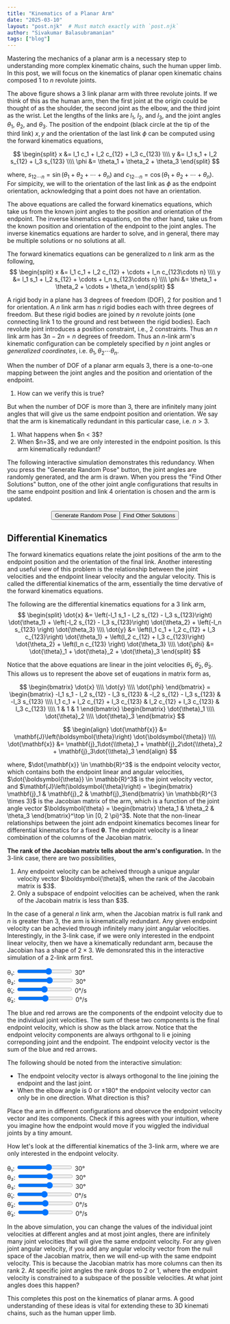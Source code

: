 ```yaml
---
title: "Kinematics of a Planar Arm"
date: "2025-03-10"
layout: "post.njk"  # Must match exactly with `post.njk`
author: "Sivakumar Balasubramanian"
tags: ["blog"]
---
```

<style>
  svg {
    display: block;
    margin: auto;
  }

  .button-container {
    display: flex;           /* Use flexbox for layout */
    justify-content: center; /* Center-align buttons horizontally */
    align-items: center;     /* Center-align buttons vertically (if needed) */
    margin-top: 20px;        /* Add some space above the buttons */
}
</style>

<script src="https://cdnjs.cloudflare.com/ajax/libs/mathjs/11.11.1/math.min.js"></script>

<script>
    // Some utility functions
    function mapPositionsToCoordinates(positions, origin) {
        return positions.map(pos => [origin.x + pos[0],
                                     origin.y - pos[1]]);
    }

    function degreesToRadians(degreesArray) {
        return degreesArray.map(deg => deg * Math.PI / 180);
    }
    
    function radiansToDegrees(radiansArray) {
        return radiansArray.map(rad => rad * 180 / Math.PI);
    }

    function cummulativeSum(array) {
        return array.reduce((acc, curr) => {
            acc.push(acc[acc.length - 1] + curr);
            return acc;
        }, [0]).slice(1);
    }

    function polarToCartesian(centerX, centerY, radius, angleInDegrees) {
        const angleInRadians = angleInDegrees;
        return {
            x: centerX + (radius * Math.cos(angleInRadians)),
            y: centerY - (radius * Math.sin(angleInRadians))
        };
    }

    function describeArc(x, y, radius, startAngle, endAngle) {
        const start = polarToCartesian(x, y, radius, startAngle);
        const end = polarToCartesian(x, y, radius, endAngle);
        const largeArcFlag = endAngle - startAngle <= 180 ? "0" : "1";
        const sweetDir = endAngle - startAngle >= 0 ? "0" : "1";
        return `
            M ${start.x} ${start.y}
            A ${radius} ${radius} 0 ${largeArcFlag} ${sweetDir} ${end.x} ${end.y}
        `;
    }

    function polToCart(r, theta) {
        return { x: r * Math.cos(theta), y: r * Math.sin(theta) };
    }

    function cartToPol(x, y) {
        return { r: Math.hypot(x, y), theta: Math.atan2(y, x) };
    }

    // Two link arm class.
    class TwoLinkArm {
        #jacobian = math.zeros(2, 2);

        constructor(lengths, angles) {
            this.lengths = lengths;
            this.angles = angles;
            this.#updateJacobian();
        }
    
        setAngles(newAngles) {
            this.angles = newAngles;
            this.#updateJacobian();
        }

        setLengths(newLengths) {
            this.lengths = newLengths;
            this.#updateJacobian();
        }
    
        #updateJacobian() {
            const _sterms = cummulativeSum(this.angles).map(angle => Math.sin(angle));
            const _cterms = cummulativeSum(this.angles).map(angle => Math.cos(angle));
            this.#jacobian.set([0, 0], -this.lengths[0] * _sterms[0] - this.lengths[1] * _sterms[1]);
            this.#jacobian.set([0, 1], -this.lengths[1] * _sterms[1]);
            this.#jacobian.set([1, 0], this.lengths[0] * _cterms[0] + this.lengths[1] * _cterms[1]);
            this.#jacobian.set([1, 1], this.lengths[1] * _cterms[1]);
        }

        getJacobian() {
            return this.#jacobian;
        }

        getEndPointVelocity(angVel) {
            return math.multiply(this.#jacobian, math.reshape(angVel, [-1, 1])).toArray().flat();
        }

        getArmPositions() {
            const cusumtheta = cummulativeSum(this.angles);
            const x1 = 0, y1 = 0;
            const x2 = this.lengths[0] * Math.cos(cusumtheta[0]);
            const y2 = this.lengths[0] * Math.sin(cusumtheta[0]);
            const x3 = x2 + this.lengths[1] * Math.cos(cusumtheta[1]);
            const y3 = y2 + this.lengths[1] * Math.sin(cusumtheta[1]);
            return [[x1, y1], [x2, y2], [x3, y3]];
        }

        forwardStatics(torque) {
            try {
                const pinvJ = math.pinv(math.transpose(this.getJacobian()));
                return math.multiply(pinvJ, math.reshape(torque, [-1, 1])).toArray().flat();
            } catch (error) {
                return null;
            }
        }
    }

    // Three link arm class.
    class ThreeLinkArm {
        #jacobian = math.zeros(3, 3);

        constructor(lengths, angles) {
            this.lengths = lengths;
            this.angles = angles;
            this.#updateJacobian();
        }
    
        setAngles(newAngles) {
            this.angles = newAngles;
            this.#updateJacobian();
        }

        setLengths(newLengths) {
            this.lengths = newLengths;
            this.#updateJacobian();
        }
    
        #updateJacobian() {
            const _sterms = cummulativeSum(this.angles).map(angle => Math.sin(angle));
            const _cterms = cummulativeSum(this.angles).map(angle => Math.cos(angle));
            this.#jacobian.set([0, 0], -this.lengths[0] * _sterms[0] - this.lengths[1] * _sterms[1] - this.lengths[2] * _sterms[2]);
            this.#jacobian.set([0, 1], -this.lengths[1] * _sterms[1] - this.lengths[2] * _sterms[2]);
            this.#jacobian.set([0, 2], -this.lengths[2] * _sterms[2]);
            this.#jacobian.set([1, 0], this.lengths[0] * _cterms[0] + this.lengths[1] * _cterms[1] + this.lengths[2] * _cterms[2]);
            this.#jacobian.set([1, 1], this.lengths[1] * _cterms[1] + this.lengths[2] * _cterms[2]);
            this.#jacobian.set([1, 2], this.lengths[2] * _cterms[2]);
            this.#jacobian.set([2, 0], 1);
            this.#jacobian.set([2, 1], 1);
            this.#jacobian.set([2, 2], 1);
        }

        getJacobian() {
            return this.#jacobian;
        }

        getEndPointVelocity(angVel) {
            console.log("Ang Vel: ", angVel);
            console.log(math.multiply(this.#jacobian, math.reshape(angVel, [-1, 1])).toArray().flat());
            return math.multiply(this.#jacobian, math.reshape(angVel, [-1, 1])).toArray().flat();
        }

        getArmPositions() {
            const cusumtheta = cummulativeSum(this.angles);
            const x1 = 0, y1 = 0;
            const x2 = this.lengths[0] * Math.cos(cusumtheta[0]);
            const y2 = this.lengths[0] * Math.sin(cusumtheta[0]);
            const x3 = x2 + this.lengths[1] * Math.cos(cusumtheta[1]);
            const y3 = y2 + this.lengths[1] * Math.sin(cusumtheta[1]);
            const x4 = x3 + this.lengths[2] * Math.cos(cusumtheta[2]);
            const y4 = y3 + this.lengths[2] * Math.sin(cusumtheta[2]);
            return [[x1, y1], [x2, y2], [x3, y3], [x4, y4]];
        }

        forwardStatics(torque) {
            try {
                const pinvJ = math.pinv(math.transpose(this.getJacobian()));
                return math.multiply(pinvJ, math.reshape(torque, [-1, 1])).toArray().flat();
            } catch (error) {
                return null;
            }
        }
    }

    // Four link arm class
    class FourLinkArm {
        #jacobian = math.zeros(4, 4);

        constructor(lengths, angles) {
            this.lengths = lengths;
            this.angles = angles;
            // this.angles = [0.88, 0.32, 2.05, 1.25];
            this.#updateJacobian();
        }

        setAngles(newAngles) {
            this.angles = newAngles;
            this.#updateJacobian();
        }

        setLengths(newLengths) {
            this.lengths = newLengths;
            this.#updateJacobian();
        }

        #updateJacobian() {
            const _sterms = cummulativeSum(this.angles).map(angle => Math.sin(angle));
            const _cterms = cummulativeSum(this.angles).map(angle => Math.cos(angle));
            this.#jacobian.set([0, 0], -this.lengths[0] * _sterms[0] - this.lengths[1] * _sterms[1] - this.lengths[2] * _sterms[2] - this.lengths[3] * _sterms[3]);
            this.#jacobian.set([0, 1], -this.lengths[1] * _sterms[1] - this.lengths[2] * _sterms[2] - this.lengths[3] * _sterms[3]);
            this.#jacobian.set([0, 2], -this.lengths[2] * _sterms[2] - this.lengths[3] * _sterms[3]);
            this.#jacobian.set([0, 3], -this.lengths[3] * _sterms[3]);
            this.#jacobian.set([1, 0], this.lengths[0] * _cterms[0] + this.lengths[1] * _cterms[1] + this.lengths[2] * _cterms[2] + this.lengths[3] * _cterms[3]);
            this.#jacobian.set([1, 1], this.lengths[1] * _cterms[1] + this.lengths[2] * _cterms[2] + this.lengths[3] * _cterms[3]);
            this.#jacobian.set([1, 2], this.lengths[2] * _cterms[2] + this.lengths[3] * _cterms[3]);
            this.#jacobian.set([1, 3], this.lengths[3] * _cterms[3]);
            this.#jacobian.set([2, 0], 1);
            this.#jacobian.set([2, 1], 1);
            this.#jacobian.set([2, 2], 1);
            this.#jacobian.set([2, 3], 1);
        }

        getJacobian() {
            return this.#jacobian;
        }

        getArmPositions() {
            const cusumtheta = cummulativeSum(this.angles);
            const x1 = 0, y1 = 0;
            const x2 = this.lengths[0] * Math.cos(cusumtheta[0]);
            const y2 = this.lengths[0] * Math.sin(cusumtheta[0]);
            const x3 = x2 + this.lengths[1] * Math.cos(cusumtheta[1]);
            const y3 = y2 + this.lengths[1] * Math.sin(cusumtheta[1]);
            const x4 = x3 + this.lengths[2] * Math.cos(cusumtheta[2]);
            const y4 = y3 + this.lengths[2] * Math.sin(cusumtheta[2]);
            const x5 = x4 + this.lengths[3] * Math.cos(cusumtheta[3]);
            const y5 = y4 + this.lengths[3] * Math.sin(cusumtheta[3]);
            return [[x1, y1], [x2, y2], [x3, y3], [x4, y4], [x5, y5]];
        }

        getEndpointAngle() {
            return math.sum(this.angles);
        }

        forwardStatics(torque) {
            try {
                const pinvJ = math.pinv(math.transpose(this.getJacobian()));
                return math.multiply(pinvJ, math.reshape(torque, [-1, 1])).toArray().flat();
            } catch (error) {
                return null;
            }
        }
    }

    // Button callbacks.
    // Generate a random pose
    function generateRandomPose() {
        const randomAngles = [
            Math.random() * Math.PI,
            Math.random() * Math.PI * 0.75,
            Math.random() * Math.PI * 0.75,
            Math.random() * Math.PI * 0.5,
        ];
        arm4Link.setAngles(randomAngles);
        draw4LinkArm(arm4Link, arm4LinkParams);
    }

    // Find other solutions (inverse kinematics)
    function findOtherIKSolutions() {
        function getArcAngles(interAngles, jPos, l) {
            // Get an angle from the minor and major arc.
            let minAngle, majAngle;
            if (interAngles[1] - interAngles[0] > Math.PI) {
                majAngle = (interAngles[1] + interAngles[0]) / 2;
                minAngle = majAngle + Math.PI;
            } else {
                minAngle = (interAngles[1] + interAngles[0]) / 2;
                majAngle = minAngle + Math.PI;
            }
            // Find positions of the points corresponding to these angles.
            const minPos = [jPos[0] + l * Math.cos(minAngle),
                            jPos[1] + l * Math.sin(minAngle)];
            const majPos = [jPos[0] + l * Math.cos(majAngle),
                            jPos[1] + l * Math.sin(majAngle)];
            // Check which one is closer to the origin.
            if (Math.hypot(minPos[0], minPos[1]) > Math.hypot(majPos[0], majPos[1])) {
                // Choose the major arc.
                if (Math.abs(interAngles[1] - interAngles[0]) < Math.PI) {
                    interAngles[0] = 2 * Math.PI + interAngles[0];
                }
            } else {
                // Choose the minor arc.
                if (Math.abs(interAngles[1] - interAngles[0]) > Math.PI) {
                    interAngles[0] = 2 * Math.PI + interAngles[0];
                }
            }
            return interAngles;
        }

        // Function to compute joint 3 position when joint 4 is not fully within
        // the workspace of the first two links.
        function getJoint3Position1(arm, j4pos) {
            // Find the intersection of the circle centered at j4Pos with radius l3 
            // and the circle centered at j1 with radius l1 + l2.
            const intersections = findCircleIntersections(0, 0, arm.lengths[0] + arm.lengths[1], j4Pos[0], j4Pos[1], arm.lengths[2]);
            // Find the angles corresponding to the intersection points.
            let interAngles = intersections.map(intpos => Math.atan2(intpos[1] - j4Pos[1], intpos[0] - j4Pos[0]));
            // Sort the interAngles
            interAngles.sort((a, b) => a - b);
            // Get the corrected arc angles.
            interAngles = getArcAngles(interAngles, j4Pos, arm4Link.lengths[2]);
            // Choose the angle of the third joint to be a number between the intersection angles.
            let j3Angle = interAngles.length > 1 ? interAngles[0] + Math.random() * (interAngles[1] - interAngles[0]) : interAngles[0];
            // Find the position on the arc.
            return {
                pos:[j4Pos[0] + arm.lengths[2] * Math.cos(j3Angle),
                     j4Pos[1] + arm.lengths[2] * Math.sin(j3Angle)],
                angle: j3Angle
            };
        }

        // Function to compute joint 3 position when joint 4 is fully within
        // the workspace of the first two links.
        function getJoint3Position2(arm, j4pos) {
            // Choose the angle of the third joint to be a number between the intersection angles.
            let j3Angle = Math.random() * Math.PI * 2;
            // Find the position on the arc.
            return {
                pos:[j4Pos[0] + arm.lengths[2] * Math.cos(j3Angle),
                     j4Pos[1] + arm.lengths[2] * Math.sin(j3Angle)],
                angle: j3Angle
            };
        }

        // Get the endpoint position
        const j4Pos = arm4Link.getArmPositions()[3];
        let _tempos = mapPositionsToCoordinates([j4Pos], arm4LinkParams.origin);
        // Relative distance of the third joint.
        const delpos = arm4Link.lengths[0] + arm4Link.lengths[1] - Math.hypot(j4Pos[0], j4Pos[1]);
        let j3 = null;
        if (delpos > arm4Link.lengths[2]) {
            j3 = getJoint3Position2(arm4Link, j4Pos);
        } else {
            j3 = getJoint3Position1(arm4Link, j4Pos);
        }
        const j3Pos = j3.pos;
        const j3Angle = j3.angle;
        _tempos = mapPositionsToCoordinates([j3Pos], arm4LinkParams.origin);

        // Find intersection of the circle centered at j3Pos with radius l2 and the circle centered at j1 with radius l1.
        let intersections2 = findCircleIntersections(0, 0, arm4Link.lengths[0],
                                                     j3Pos[0], j3Pos[1], arm4Link.lengths[1]);
        // Find the joint1 and joint2 angles corresponding to the intersection points.
        const j1Angles = intersections2.map(intpos => Math.atan2(intpos[1], intpos[0]));
        const phiAngles = intersections2.map(intpos => Math.PI + Math.atan2(intpos[1] - j3Pos[1], intpos[0] - j3Pos[0]));
        // We want the point with a positive elbow angle.
        let newAngles = [0, 0, 0, 0];
        if (j1Angles.length == 1) {
            newAngles[0] = j1Angles[0];
            newAngles[1] = phiAngles[0] - j1Angles[0];
        } else {
            if (phiAngles[0] - j1Angles[0] > 0) {
                newAngles[0] = j1Angles[0];
                newAngles[1] = phiAngles[0] - j1Angles[0];
            } else {
                newAngles[0] = j1Angles[1];
                newAngles[1] = phiAngles[1] - j1Angles[1];
            }
        }
        // Update angles 3 and 4.
        newAngles[2] = Math.PI + j3Angle - newAngles[0] - newAngles[1];
        newAngles[3] = arm4Link.getEndpointAngle() - newAngles[0] - newAngles[1] - newAngles[2];
        // Update angles and draw
        arm4Link.setAngles(newAngles);
        draw4LinkArm(arm4Link, arm4LinkParams);
    }

    function findCircleIntersections(x1, y1, r1, x2, y2, r2) {
        const d = Math.hypot(x2 - x1, y2 - y1); // Distance between centers

        // No solutions if the circles do not intersect or one circle is inside the other
        if (d > r1 + r2 || d < Math.abs(r1 - r2)) {
            return null;
        }

        // Find the midpoint of the intersection line
        const a = (r1 * r1 - r2 * r2 + d * d) / (2 * d);
        const h = Math.sqrt(r1 * r1 - a * a);
        
        // Base point of the perpendicular line
        const x0 = x1 + a * (x2 - x1) / d;
        const y0 = y1 + a * (y2 - y1) / d;

        // Intersection points
        const rx = -(y2 - y1) * (h / d);
        const ry = (x2 - x1) * (h / d);

        const intersection1 = [x0 + rx, y0 + ry];
        const intersection2 = [x0 - rx, y0 - ry];

        return d === r1 + r2 || d === Math.abs(r1 - r2) ? [intersection1] : [intersection1, intersection2];
    }

    // Figure 1: 3 link arm plotting function.
    function draw3LinkArm() {
        const width = 300, height = 300;
        const origin = {x: 50, y: 250};
        const viewpad = 25;

        // Create the arm object once and reuse it
        const arm = new ThreeLinkArm(
            [100, 100, 75], // Initial lengths
            degreesToRadians([30, 30, 60]) // Initial angles
        );

        const svg = d3.select("#svg-container")
                      .append("svg")
                      .attr("width", width)
                      .attr("height", height)
                      .attr("viewBox", `-${viewpad} -${viewpad} ${width + 50} ${height + 50}`)
                      .attr("preserveAspectRatio", "xMidYMid meet");

        // Plot the x and y axes
        svg.append("line")
           .attr("x1", 0).attr("y1", origin.y)
           .attr("x2", width).attr("y2", origin.y)
           .attr("stroke", "gray")
           .attr("stroke-width", 0.25);
        svg.append("line")
           .attr("x1", origin.x).attr("y1", 0)
           .attr("x2", origin.x).attr("y2", height)
           .attr("stroke", "gray")
           .attr("stroke-width", 0.25);

        // Plot the links.
        const linkpos = mapPositionsToCoordinates(arm.getArmPositions(), origin);
        for (let i = 0; i < linkpos.length - 1; i++) {
            let x1 = linkpos[i][0];
            let y1 = linkpos[i][1];
            let x2 = linkpos[i + 1][0];
            let y2 = linkpos[i + 1][1];
            // Plot the line
            svg.append("line")
                .attr("x1", linkpos[i][0])
                .attr("y1", linkpos[i][1])
                .attr("x2", linkpos[i+1][0])
                .attr("y2", linkpos[i+1][1])
                .attr("stroke", "black")
                .attr("stroke-width", 2);
            // Display the link lengths
            let midx = (x1 + x2) / 2;
            let midy = (y1 + y2) / 2;
            let shiftx = (y2 - y1) / arm.lengths[i];
            let shifty = -(x2 - x1) / arm.lengths[i];
            let shiftscalex = shiftx > 0 ? -1 : 1;
            let shiftscaley = shiftx > 0 ? -1 : 1;
            svg.append("text")
                .attr("x", midx + shiftscalex * 15 * shiftx)
                .attr("y", midy + shiftscaley * 15 * shifty)
                .attr("text-anchor", "middle")
                .attr("font-size", "14px")
                .attr("fill", "#00c")
                .text(`l${i + 1}`);
        }
        // Extend links for annotating the joint angles.
        for (let i = 1; i < linkpos.length; i++) {
            svg.append("line")
               .attr("x1", linkpos[i][0])
               .attr("y1", linkpos[i][1])
               .attr("x2", linkpos[i][0] + 0.5 * (linkpos[i][0] - linkpos[i - 1][0]))
               .attr("y2", linkpos[i][1] + 0.5 * (linkpos[i][1] - linkpos[i - 1][1]))
               .attr("stroke", "gray")
               .attr("stroke-width", "1")
               .attr("stroke-dasharray", "2,2");
        }
        // Plot the joints.
        linkpos.slice(0, -1).forEach(pos => {
            svg.append("circle")
                .attr("cx", pos[0])
                .attr("cy", pos[1])
                .attr("r", 5)
                .attr("stroke", "black")
                .attr("stroke-width", "1")
                .attr("fill", "#ffffff");
        });
        // Plot the endpoint.
        svg.append("circle")
            .attr("cx", linkpos.at(-1)[0])
            .attr("cy", linkpos.at(-1)[1])
            .attr("r", 2)
            .attr("stroke", "black")
            .attr("stroke-width", "1")
            .attr("fill", "black");
        // Draw the arc for the joint angles.
        arm.angles.map((_t, i) => {
            let startAngle = math.sum(arm.angles.slice(0, i));
            let endAngle = math.sum(arm.angles.slice(0, i + 1));
            let midAngle = (startAngle + endAngle) / 2;  // Midpoint for label
            svg.append("path")
                .attr("d", describeArc(linkpos[i][0], linkpos[i][1], 0.4 * arm.lengths[i], startAngle, endAngle))
                .attr("stroke", "black")
                .attr("fill", "none")
                .attr("stroke-width", 1.0);
            // Convert midAngle to radians
            let midAngleRad = midAngle;
            // Compute text position
            let textX = linkpos[i][0] + 0.6 * arm.lengths[i] * Math.cos(midAngleRad);
            let textY = linkpos[i][1] - 0.5 * arm.lengths[i] * Math.sin(midAngleRad);
            // Append the angle label
            svg.append("text")
                .attr("x", textX)
                .attr("y", textY)
                .attr("font-size", "14px")
                .attr("fill", "#c00")
                .attr("text-anchor", "middle")
                .text(`θ${i + 1}`);
        });
        // Display endpoint text.
        svg.append("text")
           .attr("x", linkpos.at(-1)[0] - 25)
           .attr("y", linkpos.at(-1)[1])
           .attr("font-size", "18px")
           .attr("fill", "#080")
           .attr("text-anchor", "middle")
           .text(`x, y`);
        // Plot the endpoint orientation arc and text
        svg.append("line")
           .attr("x1", linkpos.at(-1)[0])
           .attr("y1", linkpos.at(-1)[1])
           .attr("x2", linkpos.at(-1)[0] + 40)
           .attr("y2", linkpos.at(-1)[1])
           .attr("stroke", "gray")
           .attr("stroke-width", "1")
           .attr("stroke-dasharray", "2,2");
        // Angle arc
        svg.append("path")
            .attr("d", describeArc(linkpos.at(-1)[0], linkpos.at(-1)[1], 0.25 * arm.lengths.at(-1), 0, math.sum(arm.angles)))
            .attr("stroke", "black")
            .attr("fill", "none")
            .attr("stroke-width", 1.0);
        // Compute text position
        let textX = linkpos.at(-1)[0] + 0.4 * arm.lengths.at(-1) * Math.cos(math.sum(arm.angles) / 2);
        let textY = linkpos.at(-1)[1] - 0.3 * arm.lengths.at(-1) * Math.sin(math.sum(arm.angles) / 2);
        // Append the angle label
        svg.append("text")
            .attr("x", textX)
            .attr("y", textY)
            .attr("font-size", "18px")
            .attr("fill", "#080")
            .attr("text-anchor", "middle")
            .text(`ϕ`);
    }

    // Draw the four link arm.
    function draw4LinkArm(arm, params) {
        svg4Link.selectAll("*").remove(); // Clear previous drawing

        // Plot the x and y axes
        svg4Link.append("line")
            .attr("x1", 0).attr("y1", params.origin.y)
            .attr("x2", params.width).attr("y2", params.origin.y)
            .attr("stroke", "gray")
            .attr("stroke-width", 0.25);
        svg4Link.append("line")
            .attr("x1", params.origin.x).attr("y1", 0)
            .attr("x2", params.origin.x).attr("y2", params.height)
            .attr("stroke", "gray")
            .attr("stroke-width", 0.25);

        // Plot the links
        const linkpos = mapPositionsToCoordinates(arm.getArmPositions(), params.origin);
        for (let i = 0; i < linkpos.length - 1; i++) {
            svg4Link.append("line")
                .attr("x1", linkpos[i][0])
                .attr("y1", linkpos[i][1])
                .attr("x2", linkpos[i + 1][0])
                .attr("y2", linkpos[i + 1][1])
                .attr("stroke", "black")
                .attr("stroke-width", 2);
        }

        // Plot the joints.
        linkpos.slice(0, -1).forEach(pos => {
            svg4Link.append("circle")
                    .attr("cx", pos[0])
                    .attr("cy", pos[1])
                    .attr("r", 3)
                    .attr("stroke", "black")
                    .attr("stroke-width", "1")
                    .attr("fill", "#ffffff");
        });
        // Plot the endpoint.
        svg4Link.append("circle")
                .attr("cx", linkpos.at(-1)[0])
                .attr("cy", linkpos.at(-1)[1])
                .attr("r", 2)
                .attr("stroke", "black")
                .attr("stroke-width", "1")
                .attr("fill", "black");

        // Display endpoint position and orientation.
        const _epstr = `x = ${arm.getArmPositions().at(-1)[0].toFixed(2)}, y = ${arm.getArmPositions().at(-1)[1].toFixed(2)}, ϕ = ${((180 / Math.PI) * math.sum(arm.angles)).toFixed(2)}`;
        svg4Link.append("text")
                .attr("x", 0)
                .attr("y", 10)
                .attr("font-size", "12px")
                .attr("fill", "#000")
                .text(_epstr);
        const jointAnglesString = radiansToDegrees(arm.angles).map((angle, i) => `θ${i + 1} = ${angle.toFixed(2)}°`).join(", ");    
        svg4Link.append("text")
                .attr("x", 0)
                .attr("y", 30)
                .attr("font-size", "12px")
                .attr("fill", "#000")
                .text(jointAnglesString);
    }
    
    // Draw the two link arm.
    function updateDraw2LinkArm(arm, params, angles=null, velocities=[0, 0]) {
        // Joint angle arc information.
        function getJoinVelocityArcInfo(angle, velocity, scale=0.25) {
            const velstrtang = angle;
            const velendang = angle + velocity * Math.PI * scale;
            console.log("velarcangles", angle, velocity, velendang);
            return [velstrtang, velendang];
        }

        // Describe an arc.
        function describeArc(x, y, radius, startAngle, endAngle) {
            const start = polarToCartesian(x, y, radius, startAngle);
            const end = polarToCartesian(x, y, radius, endAngle);
            const largeArcFlag = endAngle - startAngle <= 180 ? "0" : "1";
            const sweetDir = endAngle - startAngle >= 0 ? "0" : "1";
            return `
                M ${start.x} ${start.y}
                A ${radius} ${radius} 0 ${largeArcFlag} ${sweetDir} ${end.x} ${end.y}
            `;
        }

        // Check if angles and velocities are provided.
        if (angles !== null) {
            arm.setAngles(angles);
        } else {
            angles = arm.angles;
        }
        svg2LinkVelDemo.selectAll("*").remove(); // Clear previous drawing

        // Plot the x and y axes
        svg2LinkVelDemo.append("line")
            .attr("x1", 0).attr("y1", params.origin.y)
            .attr("x2", params.width).attr("y2", params.origin.y)
            .attr("stroke", "gray")
            .attr("stroke-width", 0.25);
        svg2LinkVelDemo.append("line")
            .attr("x1", params.origin.x).attr("y1", 0)
            .attr("x2", params.origin.x).attr("y2", params.height)
            .attr("stroke", "gray")
            .attr("stroke-width", 0.25);

        // Plot the links
        const linkpos = mapPositionsToCoordinates(arm.getArmPositions(), params.origin);
        for (let i = 0; i < linkpos.length - 1; i++) {
            svg2LinkVelDemo.append("line")
                .attr("x1", linkpos[i][0])
                .attr("y1", linkpos[i][1])
                .attr("x2", linkpos[i + 1][0])
                .attr("y2", linkpos[i + 1][1])
                .attr("stroke", "black")
                .attr("stroke-width", 2);
        }

        // Plot the joints.
        linkpos.slice(0, -1).forEach(pos => {
            svg2LinkVelDemo.append("circle")
                    .attr("cx", pos[0])
                    .attr("cy", pos[1])
                    .attr("r", 3)
                    .attr("stroke", "black")
                    .attr("stroke-width", "1")
                    .attr("fill", "#ffffff");
        });
        // Plot the endpoint.
        svg2LinkVelDemo.append("circle")
                .attr("cx", linkpos.at(-1)[0])
                .attr("cy", linkpos.at(-1)[1])
                .attr("r", 2)
                .attr("stroke", "black")
                .attr("stroke-width", "1")
                .attr("fill", "black");
        
        // Draw the joint angular velocity arcs.
        const cusumangles = cummulativeSum(angles);
        const velArcAngles = cusumangles.map((angle, i) => getJoinVelocityArcInfo(angle, velocities[i]));
        const compcolors = ["blue", "red"]
        velArcAngles.forEach((angles, i) => {
            const arcPath = describeArc(linkpos[i][0], linkpos[i][1], 20, angles[0], angles[1]);
            svg2LinkVelDemo.append("path")
                           .attr("d", arcPath)
                           .attr("stroke", compcolors[i])
                           .attr("fill", "none")
                           .attr("stroke-width", 1.5);
        });

        // Compute the endpoint velocity.
        const epvel = arm.getEndPointVelocity(velocities);
        const epvelcom = [
            arm.getEndPointVelocity([velocities[0], 0]),
            arm.getEndPointVelocity([0, velocities[1]])
        ];
        // Show the endpoint velocity as an arrow.
        // Let's draw the force components with thinner and lighter arrows.
        // Do the above computation for all components.
        const _vcomps = epvelcom.map((vcomp) => [
            linkpos[2][0] + vcomp[0] * 0.1,
            linkpos[2][1] - vcomp[1] * 0.1
        ]);
        _vcomps.forEach((_vc, i) => {
            if (math.norm(epvel) > 5 && math.norm(epvelcom[i]) > 5) {
                // Define the arrow marker
                svg2LinkVelDemo.append("defs").append("marker")
                               .attr("id", "arrow")
                               .attr("viewBox", "0 0 10 10")
                               .attr("refX", 9)
                               .attr("refY", 5)
                               .attr("markerWidth", 6)
                               .attr("markerHeight", 6)
                               .attr("orient", "auto-start-reverse")
                               .append("path")
                               .attr("d", "M 0 0 L 10 5 L 0 10 z")
                               .attr("fill", compcolors[i])
                               .attr("stroke", compcolors[i]);

                // Draw the line with the arrow
                svg2LinkVelDemo.append("line")
                               .attr("x1", linkpos[2][0])
                               .attr("y1", linkpos[2][1])
                               .attr("x2", _vc[0])
                               .attr("y2", _vc[1])
                               .attr("fill", compcolors[i])
                               .attr("stroke", compcolors[i])
                               .attr("marker-end", "url(#arrow)")
                               .attr("stroke-width", 1);
            }
        });
        // Endpoint velocity arrow in black.
        // Define the arrow marker
        const _vdisp = [
            linkpos[2][0] + epvel[0] * 0.1,
            linkpos[2][1] - epvel[1] * 0.1
        ];
        if (math.norm(epvel) > 5) {
            svg2LinkVelDemo.append("defs").append("marker")
                        .attr("id", "arrow")
                        .attr("viewBox", "0 0 10 10")
                        .attr("refX", 9)
                        .attr("refY", 5)
                        .attr("markerWidth", 6)
                        .attr("markerHeight", 6)
                        .attr("orient", "auto-start-reverse")
                        .append("path")
                        .attr("d", "M 0 0 L 10 5 L 0 10 z")
                        .attr("fill", "black")
                        .attr("stroke", "black");
            // Draw the line with the arrow
            svg2LinkVelDemo.append("line")
                            .attr("x1", linkpos[2][0])
                            .attr("y1", linkpos[2][1])
                            .attr("x2", _vdisp[0])
                            .attr("y2", _vdisp[1])
                            .attr("fill", "black")
                            .attr("stroke", "black")
                            .attr("marker-end", "url(#arrow)")
                            .attr("stroke-width", 1);
        }

        // Display endpoint position and orientation.
        const _epstr = `x vel = ${epvel[0].toFixed(2)} y vel = ${epvel[1].toFixed(2)}`;
        svg2LinkVelDemo.append("text")
                .attr("x", 0)
                .attr("y", 10)
                .attr("font-size", "12px")
                .attr("fill", "#000")
                .text(_epstr);
    }

    // Figure 4: Draw the three link arm.
    function updateDraw3LinkArmFig4(arm, params, angles=null, velocities=[0, 0, 0]) {
        // Joint angle arc information.
        function getJoinVelocityArcInfo(angle, velocity, scale=0.15) {
            const velstrtang = angle;
            const velendang = angle + velocity * Math.PI * scale;
            return [velstrtang, velendang];
        }

        // Describe an arc.
        function describeArc(x, y, radius, startAngle, endAngle) {
            const start = polarToCartesian(x, y, radius, startAngle);
            const end = polarToCartesian(x, y, radius, endAngle);
            const largeArcFlag = endAngle - startAngle <= 180 ? "0" : "1";
            const sweetDir = endAngle - startAngle >= 0 ? "0" : "1";
            return `
                M ${start.x} ${start.y}
                A ${radius} ${radius} 0 ${largeArcFlag} ${sweetDir} ${end.x} ${end.y}
            `;
        }

        // Check if angles and velocities are provided.
        if (angles !== null) {
            arm.setAngles(angles);
        } else {
            angles = arm.angles;
        }
        svg3LinkVelDemo.selectAll("*").remove(); // Clear previous drawing

        // Plot the x and y axes
        svg3LinkVelDemo.append("line")
            .attr("x1", 0).attr("y1", params.origin.y)
            .attr("x2", params.width).attr("y2", params.origin.y)
            .attr("stroke", "gray")
            .attr("stroke-width", 0.25);
        svg3LinkVelDemo.append("line")
            .attr("x1", params.origin.x).attr("y1", 0)
            .attr("x2", params.origin.x).attr("y2", params.height)
            .attr("stroke", "gray")
            .attr("stroke-width", 0.25);

        // Plot the links
        const linkpos = mapPositionsToCoordinates(arm.getArmPositions(), params.origin);
        for (let i = 0; i < linkpos.length - 1; i++) {
            svg3LinkVelDemo.append("line")
                .attr("x1", linkpos[i][0])
                .attr("y1", linkpos[i][1])
                .attr("x2", linkpos[i + 1][0])
                .attr("y2", linkpos[i + 1][1])
                .attr("stroke", "black")
                .attr("stroke-width", 2);
        }

        // Plot the joints.
        linkpos.slice(0, -1).forEach(pos => {
            svg3LinkVelDemo.append("circle")
                    .attr("cx", pos[0])
                    .attr("cy", pos[1])
                    .attr("r", 3)
                    .attr("stroke", "black")
                    .attr("stroke-width", "1")
                    .attr("fill", "#ffffff");
        });
        // Plot the endpoint.
        svg3LinkVelDemo.append("circle")
                .attr("cx", linkpos.at(-1)[0])
                .attr("cy", linkpos.at(-1)[1])
                .attr("r", 2)
                .attr("stroke", "black")
                .attr("stroke-width", "1")
                .attr("fill", "black");
        
        // Draw the joint angular velocity arcs.
        const cusumangles = cummulativeSum(angles);
        const velArcAngles = cusumangles.map((angle, i) => getJoinVelocityArcInfo(angle, velocities[i]));
        const compcolors = ["blue", "red", "brown"]
        velArcAngles.forEach((angles, i) => {
            const arcPath = describeArc(linkpos[i][0], linkpos[i][1], 15, angles[0], angles[1]);
            svg3LinkVelDemo.append("path")
                           .attr("d", arcPath)
                           .attr("stroke", compcolors[i])
                           .attr("fill", "none")
                           .attr("stroke-width", 1.5);
        });

        // Compute the endpoint velocity.
        const epvel = arm.getEndPointVelocity(velocities);
        const epvelcom = [
            arm.getEndPointVelocity([velocities[0], 0, 0]),
            arm.getEndPointVelocity([0, velocities[1], 0]),
            arm.getEndPointVelocity([0, 0, velocities[2]])
        ];
        // Show the endpoint velocity as an arrow.
        // Let's draw the force components with thinner and lighter arrows.
        // Do the above computation for all components.
        const _vcomps = epvelcom.map((vcomp) => [
            linkpos[3][0] + vcomp[0] * 0.25,
            linkpos[3][1] - vcomp[1] * 0.25
        ]);
        _vcomps.forEach((_vc, i) => {
            if (math.norm(epvel) > 5 && math.norm(epvelcom[i]) > 5) {
                // Define the arrow marker
                svg3LinkVelDemo.append("defs").append("marker")
                               .attr("id", "arrow")
                               .attr("viewBox", "0 0 10 10")
                               .attr("refX", 9)
                               .attr("refY", 5)
                               .attr("markerWidth", 6)
                               .attr("markerHeight", 6)
                               .attr("orient", "auto-start-reverse")
                               .append("path")
                               .attr("d", "M 0 0 L 10 5 L 0 10 z")
                               .attr("fill", compcolors[i])
                               .attr("stroke", compcolors[i]);

                // Draw the line with the arrow
                svg3LinkVelDemo.append("line")
                               .attr("x1", linkpos[3][0])
                               .attr("y1", linkpos[3][1])
                               .attr("x2", _vc[0])
                               .attr("y2", _vc[1])
                               .attr("fill", compcolors[i])
                               .attr("stroke", compcolors[i])
                               .attr("marker-end", "url(#arrow)")
                               .attr("stroke-width", 1);
            }
        });
        // Endpoint velocity arrow in black.
        // Define the arrow marker
        const _vdisp = [
            linkpos[3][0] + epvel[0] * 0.1,
            linkpos[3][1] - epvel[1] * 0.1
        ];
        if (math.norm(epvel) > 5) {
            svg3LinkVelDemo.append("defs").append("marker")
                        .attr("id", "arrow")
                        .attr("viewBox", "0 0 10 10")
                        .attr("refX", 9)
                        .attr("refY", 5)
                        .attr("markerWidth", 6)
                        .attr("markerHeight", 6)
                        .attr("orient", "auto-start-reverse")
                        .append("path")
                        .attr("d", "M 0 0 L 10 5 L 0 10 z")
                        .attr("fill", "black")
                        .attr("stroke", "black");
            // Draw the line with the arrow
            svg3LinkVelDemo.append("line")
                            .attr("x1", linkpos[3][0])
                            .attr("y1", linkpos[3][1])
                            .attr("x2", _vdisp[0])
                            .attr("y2", _vdisp[1])
                            .attr("fill", "black")
                            .attr("stroke", "black")
                            .attr("marker-end", "url(#arrow)")
                            .attr("stroke-width", 1);
        }

        // Display endpoint position and orientation.
        const _epstr = `x vel = ${epvel[0].toFixed(2)} y vel = ${epvel[1].toFixed(2)}`;
        svg3LinkVelDemo.append("text")
                .attr("x", 0)
                .attr("y", 10)
                .attr("font-size", "12px")
                .attr("fill", "#000")
                .text(_epstr);
    }

    // Automatically number items.
    function autoNumberItems() {
        let count = 1; // Start numbering from 1
        // Query ol with class "question".
        document.querySelectorAll("ol.question").forEach((ol) => {
            ol.setAttribute("start", count);
            count += ol.children.length;
        });
    }

    // Draw the the three link figure when the document is loaded.
    document.addEventListener("DOMContentLoaded", function() {
        draw3LinkArm();
        // Initialize the 4link SVG
        svg4Link = d3.select("#svg-4link-interactive")
                     .append("svg")
                     .attr("width", arm4LinkParams.width)
                     .attr("height", arm4LinkParams.height)
                     .attr("viewBox", `-${0} -${0} ${arm4LinkParams.width} ${arm4LinkParams.height}`)
                     .attr("preserveAspectRatio", "xMidYMid meet");
        draw4LinkArm(arm4Link, arm4LinkParams);

        // Initilize the 2link SVG
        svg2LinkVelDemo = d3.select("#fig3-2LA-svg-container3")
                            .append("svg")
                            .attr("width", arm2LinkParams.width)
                            .attr("height", arm2LinkParams.height)
                            .attr("viewBox", `-${0} -${0} ${arm2LinkParams.width} ${arm2LinkParams.height}`)
                            .attr("preserveAspectRatio", "xMidYMid meet");
        updateDraw2LinkArm(arm2Link, arm2LinkParams);
        // Auto number items.
        autoNumberItems();

        // Attach callbacks.
        // Attach event listeners
        document.getElementById("fig3-2LA-joint1-angle").addEventListener("input", updateJointVelocitiesFig32LA);
        document.getElementById("fig3-2LA-joint2-angle").addEventListener("input", updateJointVelocitiesFig32LA);
        document.getElementById("fig3-2LA-joint1-vel").addEventListener("input", updateJointVelocitiesFig32LA);
        document.getElementById("fig3-2LA-joint2-vel").addEventListener("input", updateJointVelocitiesFig32LA);
        
        // Figure 4: Initilize the 3link SVG
        // ---------------------------------
        svg3LinkVelDemo = d3.select("#fig4-3LA-svg-container3")
                            .append("svg")
                            .attr("width", arm3LinkParams.width)
                            .attr("height", arm3LinkParams.height)
                            .attr("viewBox", `-${0} -${0} ${arm3LinkParams.width} ${arm3LinkParams.height}`)
                            .attr("preserveAspectRatio", "xMidYMid meet");
        updateDraw3LinkArmFig4(arm3Link, arm3LinkParams);

        // Attach callbacks.
        // Attach event listeners
        document.getElementById("fig4-3LA-joint1-angle").addEventListener("input", updateJointVelocitiesFig4);
        document.getElementById("fig4-3LA-joint2-angle").addEventListener("input", updateJointVelocitiesFig4);
        document.getElementById("fig4-3LA-joint3-angle").addEventListener("input", updateJointVelocitiesFig4);
        document.getElementById("fig4-3LA-joint1-vel").addEventListener("input", updateJointVelocitiesFig4);
        document.getElementById("fig4-3LA-joint2-vel").addEventListener("input", updateJointVelocitiesFig4);
        document.getElementById("fig4-3LA-joint3-vel").addEventListener("input", updateJointVelocitiesFig4);
    });
    
    // Two link arm sliders callback.
    // ------------------------------
    function updateJointVelocitiesFig32LA() {
        // Update the joint velocities labels.
        updateJointVelocitiesLabels2LA();
        // Update the arm.
        const angles = degreesToRadians([
            parseFloat(document.getElementById("fig3-2LA-joint1-angle").value),
            parseFloat(document.getElementById("fig3-2LA-joint2-angle").value)
        ]);
        const velocities = degreesToRadians([
            parseFloat(document.getElementById("fig3-2LA-joint1-vel").value),
            parseFloat(document.getElementById("fig3-2LA-joint2-vel").value)
        ]);
        updateDraw2LinkArm(arm2Link, arm2LinkParams, angles, velocities);
    }

    // Update two link arm labels.
    function updateJointVelocitiesLabels2LA() {
        const theta1 = parseFloat(document.getElementById("fig3-2LA-joint1-angle").value);
        const theta2 = parseFloat(document.getElementById("fig3-2LA-joint2-angle").value);
        const thetaDot1 = parseFloat(document.getElementById("fig3-2LA-joint1-vel").value);
        const thetaDot2 = parseFloat(document.getElementById("fig3-2LA-joint2-vel").value);
        document.getElementById("fig3-2LA-label-joint1-angle").textContent = `${theta1.toFixed(0)}°`;
        document.getElementById("fig3-2LA-label-joint2-angle").textContent = `${theta2.toFixed(0)}°`;
        document.getElementById("fig3-2LA-label-joint1-vel").textContent = `${thetaDot1.toFixed(0)}°/s`;
        document.getElementById("fig3-2LA-label-joint2-vel").textContent = `${thetaDot2.toFixed(0)}°/s`;
    }

    // Figure 4: Three link arm sliders callback.
    // ------------------------------------------
    function updateJointVelocitiesFig4() {
        // Update the joint velocities labels.
        updateJointVelocitiesLabelsFig4();
        // Update the arm.
        const angles = degreesToRadians([
            parseFloat(document.getElementById("fig4-3LA-joint1-angle").value),
            parseFloat(document.getElementById("fig4-3LA-joint2-angle").value),
            parseFloat(document.getElementById("fig4-3LA-joint3-angle").value)
        ]);
        const velocities = degreesToRadians([
            parseFloat(document.getElementById("fig4-3LA-joint1-vel").value),
            parseFloat(document.getElementById("fig4-3LA-joint2-vel").value),
            parseFloat(document.getElementById("fig4-3LA-joint3-vel").value)
        ]);
        updateDraw3LinkArmFig4(arm3Link, arm3LinkParams, angles, velocities);
    }

    // Figure 4: Update two link arm labels.
    function updateJointVelocitiesLabelsFig4() {
        const theta1 = parseFloat(document.getElementById("fig4-3LA-joint1-angle").value);
        const theta2 = parseFloat(document.getElementById("fig4-3LA-joint2-angle").value);
        const theta3 = parseFloat(document.getElementById("fig4-3LA-joint3-angle").value);
        const thetaDot1 = parseFloat(document.getElementById("fig4-3LA-joint1-vel").value);
        const thetaDot2 = parseFloat(document.getElementById("fig4-3LA-joint2-vel").value);
        const thetaDot3 = parseFloat(document.getElementById("fig4-3LA-joint3-vel").value);
        document.getElementById("fig4-3LA-label-joint1-angle").textContent = `${theta1.toFixed(0)}°`;
        document.getElementById("fig4-3LA-label-joint2-angle").textContent = `${theta2.toFixed(0)}°`;
        document.getElementById("fig4-3LA-label-joint3-angle").textContent = `${theta3.toFixed(0)}°`;
        document.getElementById("fig4-3LA-label-joint1-vel").textContent = `${thetaDot1.toFixed(0)}°/s`;
        document.getElementById("fig4-3LA-label-joint2-vel").textContent = `${thetaDot2.toFixed(0)}°/s`;
        document.getElementById("fig4-3LA-label-joint3-vel").textContent = `${thetaDot3.toFixed(0)}°/s`;
    }

    // Global variables.
    // Four link arm
    let svg4Link = null;
    const arm4Link = new FourLinkArm(
        [50, 50, 50, 30], // Initial lengths
        degreesToRadians([30, 30, 30, 60])
    );
    const arm4LinkParams = {
        width:400,
        height: 400,
        origin: null
    };
    arm4LinkParams.origin = {x: arm4LinkParams.width / 2,
                             y: arm4LinkParams.height / 2};
    // Figure 3: Two link arm
    let svg2LinkVelDemo = null;
    const arm2Link = new TwoLinkArm(
        [75, 75], // Initial lengths
        degreesToRadians([30, 30])
    );
    const arm2LinkParams = {
        width: 300,
        height: 300,
        origin: null
    };
    arm2LinkParams.origin = {x: arm2LinkParams.width / 2,
                             y: arm2LinkParams.height / 2};
    // Figure 4: Three link arm
    let svg3LinkVelDemo = null;
    const arm3Link = new ThreeLinkArm(
        [50, 50, 37], // Initial lengths
        degreesToRadians([30, 30, 30])
    );
    const arm3LinkParams = {
        width: 300,
        height: 300,
        origin: null
    };
    arm3LinkParams.origin = {x: arm3LinkParams.width / 2,
                             y: arm3LinkParams.height / 2};
</script>

Mastering the mechanics of a planar arm is a necessary step to understanding more complex kinematic chains, such the human upper limb. In this post, we will focus on the kinematics of planar open kinematic chains composed $1$ to $n$ revolute joints.

<div id="svg-container"></div>

The above figure shows a 3 link planar arm with three revolute joints. If we think of this as the human arm, then the first joint at the origin could be thought of as the shoulder, the second joint as the elbow, and the third joint as the wrist. Let the lengths of the links are $l_1$, $l_2$, and $l_3$, and the joint angles $\theta_1$, $\theta_2$, and $\theta_3$. The position of the endpoint (black circle at the tip of the third link) $x, y$ and the orientation of the last link $\phi$ can be computed using the forward kinematics equations,

$$
\begin{split}
    x &= l_1 c_1 + l_2 c_{12} + l_3 c_{123} \\\\
    y &= l_1 s_1 + l_2 s_{12} + l_3 s_{123} \\\\
    \phi &= \theta_1 + \theta_2 + \theta_3
\end{split}
$$

where, $s_{12\cdots n} = \sin(\theta_1 + \theta_2 + \cdots + \theta_n)$ and $c_{12\cdots n} = \cos(\theta_1 + \theta_2 + \cdots + \theta_n)$. For simpicity, we will to the orientation of the last link as $\phi$ as the endpoint orientation, acknowledging that a point does not have an orientation.

The above equations are called the forward kinematics equations, which take us from the known joint angles to the position and orientation of the endpoint. The inverse kinematics equations, on the other hand, take us from the known position and orientation of the endpoint to the joint angles. The inverse kinematics equations are harder to solve, and in general, there may be multiple solutions or no solutions at all.

The forward kinematics equations can be generalized to $n$ link arm as the following,
$$
\begin{split}
    x &= l_1 c_1 + l_2 c_{12} + \cdots + l_n c_{123\cdots n} \\\\
    y &= l_1 s_1 + l_2 s_{12} + \cdots + l_n s_{123\cdots n} \\\\
    \phi &= \theta_1 + \theta_2 + \cdots + \theta_n
\end{split}
$$

A rigid body in a plane has $3$ degrees of freedom (DOF), $2$ for position and $1$ for orientation. A $n$ link arm has $n$ rigid bodies each with three degrees of freedom. But these rigid bodies are joined by $n$ revolute joints (one connecting link 1 to the ground and rest between the rigid bodies). Each revolute joint introduces a position constraint, i.e., $2$ constraints. Thus an $n$ link arm has $3n - 2n = n$ degrees of freedom. Thus an $n$-link arm's kinematic configuration can be completely specified by $n$ joint angles or <i>generalized coordinates</i>, i.e. $\theta_1, \theta_2 \cdots \theta_n$.

When the number of DOF of a planar arm equals $3$, there is a one-to-one mapping between the joint angles and the position and orientation of the endpoint. 

<div class="question-box">
<ol class="question">
  <li>How can we verify this is true?</li>
</ol>
</div>

But when the number of DOF is more than $3$, there are infinitely many joint angles that will give us the same endpoint position and orientation. We say that the arm is <span class="emphasized">kinematically redundant</span> in this particular case, i.e. $n > 3$.

<div class="question-box">
<ol class="question">
  <li>What happens when $n < 3$?</li>
  <li>When $n=3$, and we are only interested in the endpoint position. Is this arm kinematically redundant?</li>
</ol>
</div>

The following interactive simulation demonstrates this redundancy. When you press the "Generate Random Pose" button, the joint angles are randomly generated, and the arm is drawn. When you press the "Find Other Solutions" button, one of the other joint angle configurations that results in the same endpoint position and link 4 orientation is chosen and the arm is updated.
<div id="svg-4link-interactive"></div>
<div class="button-container">
    <button onclick="generateRandomPose()">Generate Random Pose</button>
    <button onclick="findOtherIKSolutions()">Find Other Solutions</button>
</div>

<h2 class="post-subtitle">Differential Kinematics</h2>

The forward kinematics equations relate the joint positions of the arm to the endpoint position and the orientation of the final link. Another interesting and useful view of this problem is the relationship between the joint velocities and the endpoint linear velocity and the angular velocity. This is called the <span class="emphasized">differential kinematics</span> of the arm, essentially the time dervative of the forward kinematics equations.

The following are the differential kinematics equations for a 3 link arm,
$$
\begin{split}
    \dot{x} &= \left(-l_1 s_1 - l_2 s_{12} - l_3 s_{123}\right) \dot{\theta_1} + \left(-l_2 s_{12} - l_3 s_{123}\right) \dot{\theta_2} + \left(-l_n s_{123} \right) \dot{\theta_3} \\\\
    \dot{y} &= \left(l_1 c_1 + l_2 c_{12} + l_3 c_{123}\right) \dot{\theta_1} + \left(l_2 c_{12} + l_3 c_{123}\right) \dot{\theta_2} + \left(l_n c_{123} \right) \dot{\theta_3} \\\\
    \dot{\phi} &= \dot{\theta}_1 + \dot{\theta}_2 + \dot{\theta}_3
\end{split}
$$

Notice that the above equations are linear in the joint velocities $\dot{\theta}_1, \dot{\theta}_2, \dot{\theta}_3$. This allows us to represent the above set of euqations in matrix form as,

$$
\begin{bmatrix}
    \dot{x} \\\\
    \dot{y} \\\\
    \dot{\phi}
\end{bmatrix} = \begin{bmatrix} -l_1 s_1 - l_2 s_{12} - l_3 s_{123} & -l_2 s_{12} - l_3 s_{123} & -l_3 s_{123} \\\\
                                 l_1 c_1 + l_2 c_{12} + l_3 c_{123} &  l_2 c_{12} + l_3 c_{123} &  l_3 c_{123} \\\\
                                 1 & 1 & 1
\end{bmatrix} \begin{bmatrix}
    \dot{\theta}_1 \\\\
    \dot{\theta}_2 \\\\
    \dot{\theta}_3
\end{bmatrix}
$$ 

$$
\begin{align}
    \dot{\mathbf{x}} &= \mathbf{J}\left(\boldsymbol{\theta}\right) \dot{\boldsymbol{\theta}} \\\\
    \dot{\mathbf{x}} &= \mathbf{j}_1\dot{\\theta}_1 + \mathbf{j}_2\dot{\\theta}_2 + \mathbf{j}_3\dot{\\theta}_3
\end{align}
$$

where, $\dot{\mathbf{x}} \in \mathbb{R}^3$ is the endpoint velocity vector, which contains both the endpoint linear and angular velocities, $\dot{\boldsymbol{\theta}} \in \mathbb{R}^3$ is the joint velocity vector, and $\mathbf{J}\left(\boldsymbol{\theta}\right) = \begin{bmatrix} \mathbf{j}_1 &  \mathbf{j}_2 &  \mathbf{j}_3\end{bmatrix} \in \mathbb{R}^{3 \times 3}$ is the <span class="emphasized">Jacobian matrix</span> of the arm, which is a function of the joint angle vector $\boldsymbol{\theta} = \begin{bmatrix} \theta_1 & \theta_2 & \theta_3 \end{bmatrix}^\top \in [0, 2 \pi)^3$. Note that the non-linear relationships between the joint adn endpoint kinematics becomes linear for differential kinematics for a fixed $\boldsymbol{\theta}$. The endpoint velocity is a linear combination of the columns of the Jacobian matrix. 

<strong>The rank of the Jacobian matrix tells about the arm's configuration.</strong> In the 3-link case, there are two possibilities,
<ol>
    <li><span class="emphasized">Any endpoint velocity can be acheived</span> through a unique angular velocity vector $\boldsymbol{\theta}$, when the rank of the Jacobain matrix is $3$.</li>
    <li><span class="emphasized">Only a subspace of endpoint velocities can be acheived</span>, when the rank of the Jacobain matrix is less than $3$.</li>
</ol>

In the case of a general $n$ link arm,  when the Jacobian matrix is full rank and $n$ is greater than $3$, the arm is <span class="emphasized">kinematically redundant</span>. Any given endpoint velocity can be achevied through infinitely many joint angular velocities. Interestingly, in the 3-link case, if we were only interested in the endpoint linear velocity, then we have a kinematically redundant arm, because the Jacobian has a shape of $2 \times 3$. We demonsrated this in the interactive simulation of a 2-link arm first.

<div id="fig3-2LA-container">
    <!-- Controls for Joint Velocities -->
    <div id="fig3-2LA-controls">
        <div>
            <label>θ₁: </label>
            <input type="range" id="fig3-2LA-joint1-angle" min="-180" max="180" step="1" value="30">
            <label id="fig3-2LA-label-joint1-angle" for="fig3-2LA-joint1-angle">30°</label>
        </div>
        <div>
            <label>θ₂: </label>
            <input type="range" id="fig3-2LA-joint2-angle" min="-180" max="180" step="1" value="30">
            <label id="fig3-2LA-label-joint2-angle" for="fig3-2LA-joint2-angle">30°</label>
        </div>
        <div>
            <label>θ̇₁: </label>
            <input type="range" id="fig3-2LA-joint1-vel" min="-180" max="180" step="1" value="0">
            <label id="fig3-2LA-label-joint1-vel" for="fig3-2LA-joint1-vel">0°/s</label>
        </div>
        <div>
            <label>θ̇₂: </label>
            <input type="range" id="fig3-2LA-joint2-vel" min="-180" max="180" step="1" value="0">
            <label id="fig3-2LA-label-joint2-vel" for="fig3-2LA-joint2-vel">0°/s</label>
        </div>
    </div>
    <!-- SVG Container -->
    <div id="fig3-2LA-svg-container3">
        <div id="fig3-2LA-svg"></div>
    </div>
</div>

The blue and red arrows are the components of the endpoint velocity due to the individual joint velocities. The sum of these two components is the final endpoint velocity, which is show as the black arrow. Notice that the endpoint velocity components are always orthgonal to li e joining correponding joint and the endpoint. The endpoint velocity vector is the sum of the blue and red arrows.

The following should be noted from the interactive simulation:
- The endpoint velocity vector is always orthogonal to the line joining the endpoint and the last joint. 
- When the elbow angle is 0 or $\pm$180° the endpoint velocity vector can only be in one direction. What direction is this?

Place the arm in different configurations and observce the endpoint velocity vector and ites components. Check if this agrees with your intuition, where you imagine how the endpoint would move if you wiggled the individual joints by a tiny amount. 

How let's look at the differential kinematics of the 3-link arm, where we are only interested in the endpoint velocity. 


<div id="fig4-3LA-container">
    <!-- Controls for Joint Velocities -->
    <div id="fig4-3LA-controls">
        <div>
            <label>θ₁: </label>
            <input type="range" id="fig4-3LA-joint1-angle" min="-180" max="180" step="1" value="30">
            <label id="fig4-3LA-label-joint1-angle" for="fig4-3LA-joint1-angle">30°</label>
        </div>
        <div>
            <label>θ₂: </label>
            <input type="range" id="fig4-3LA-joint2-angle" min="-180" max="180" step="1" value="30">
            <label id="fig4-3LA-label-joint2-angle" for="fig4-3LA-joint2-angle">30°</label>
        </div>
        <div>
            <label>θ₃: </label>
            <input type="range" id="fig4-3LA-joint3-angle" min="-180" max="180" step="1" value="30">
            <label id="fig4-3LA-label-joint3-angle" for="fig4-3LA-joint3-angle">30°</label>
        </div>
        <div>
            <label>θ̇₁: </label>
            <input type="range" id="fig4-3LA-joint1-vel" min="-360" max="360" step="1" value="0">
            <label id="fig4-3LA-label-joint1-vel" for="fig4-3LA-joint1-vel">0°/s</label>
        </div>
        <div>
            <label>θ̇₂: </label>
            <input type="range" id="fig4-3LA-joint2-vel" min="-360" max="360" step="1" value="0">
            <label id="fig4-3LA-label-joint2-vel" for="fig4-3LA-joint2-vel">0°/s</label>
        </div>
        <div>
            <label>θ̇₃: </label>
            <input type="range" id="fig4-3LA-joint3-vel" min="-360" max="360" step="1" value="0">
            <label id="fig4-3LA-label-joint3-vel" for="fig4-3LA-joint3-vel">0°/s</label>
        </div>
    </div>
    <!-- SVG Container -->
    <div id="fig4-3LA-svg-container3">
        <div id="fig4-3LA-svg"></div>
    </div>
</div>

In the above simulation, you can change the values of the individual joint velocities at different angles and at most joint angles, there are infinitely many joint velocities that will give the same endpoint velocity. For any given joint angular velocity, if you add any angular velocity vector from the null space of the Jacobian matrix, then we will end-up with the same endpoint velocity. This is because the Jacobian matrix has more columns can then its rank $2$. At specific joint angles the rank drops to 2 or 1, where the endpoint velocity is constrained to a subspace of the possible velocities. At what joint angles does this happen?

This completes this post on the kinematics of planar arms. A good understanding of these ideas is vital for extending these to 3D kinemati chains, such as the human upper limb.